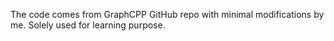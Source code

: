 The code comes from GraphCPP GitHub repo with minimal modifications by me. Solely used for learning purpose.